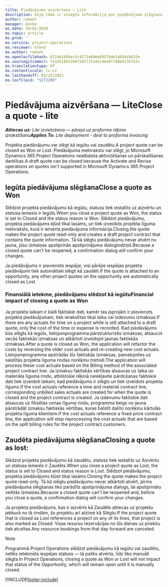 ```yaml
---
title: Piedāvājuma aizvēršana — Lite
description: Šajā tēmā ir sniegta informācija par piedāvājuma slēgšanu programmā Project Operations.
author: rumant
manager: Annbe
ms.date: 10/01/2020
ms.topic: article
ms.prod: ''
ms.service: project-operations
ms.reviewer: kfend
ms.author: rumant
ms.openlocfilehash: 6214e1b5bec5c9173a6b6e69578de14654da633e
ms.sourcegitcommit: fa32b1893286f20271fa4ec4be8fc68bd135f53c
ms.translationtype: HT
ms.contentlocale: lv-LV
ms.lasthandoff: 02/15/2021
ms.locfileid: "5272289"
---
```

# <a name="close-a-quote---lite"></a><span data-ttu-id="b6bd1-103">Piedāvājuma aizvēršana — Lite</span><span class="sxs-lookup"><span data-stu-id="b6bd1-103">Close a quote - lite</span></span>

<span data-ttu-id="b6bd1-104">_**Attiecas uz:** Lite izvietošana — pāreja uz proforma rēķina izrakstīšanu_</span><span class="sxs-lookup"><span data-stu-id="b6bd1-104">_**Applies To:** Lite deployment - deal to proforma invoicing_</span></span>

<span data-ttu-id="b6bd1-105">Projekta piedāvājumu var slēgt kā iegūtu vai zaudētu.</span><span class="sxs-lookup"><span data-stu-id="b6bd1-105">A project quote can be closed as Won or Lost.</span></span> <span data-ttu-id="b6bd1-106">Piedāvājuma melnrakstu var slēgt, jo Microsoft Dynamics 365 Project Operations neatbalsta aktivizēšanas un pārskatīšanas darbības.</span><span class="sxs-lookup"><span data-stu-id="b6bd1-106">A draft quote can be closed because the Activate and Revise operations on quotes isn't supported in Microsoft Dynamics 365 Project Operations.</span></span>

## <a name="close-a-quote-as-won"></a><span data-ttu-id="b6bd1-107">Iegūta piedāvājuma slēgšana</span><span class="sxs-lookup"><span data-stu-id="b6bd1-107">Close a quote as Won</span></span>

<span data-ttu-id="b6bd1-108">Slēdzot projekta piedāvājumu kā iegūtu, statuss tiek iestatīts uz aizvērtu un statusa iemesls ir Iegūts.</span><span class="sxs-lookup"><span data-stu-id="b6bd1-108">When you close a project quote as Won, the status is set to Closed and the status reason is Won.</span></span> <span data-ttu-id="b6bd1-109">Slēdzot piedāvājumu, projekta piedāvājums kļūst tikai lasāms, un tiek izveidots projekta līguma melnraksts, kurā ir ietverta piedāvājuma informācija.</span><span class="sxs-lookup"><span data-stu-id="b6bd1-109">Closing the quote makes the project quote read-only and creates a draft project contract that contains the quote information.</span></span> <span data-ttu-id="b6bd1-110">Tā kā slēgtu piedāvājumu nevar atvērt no jauna, jūsu izmaiņas apstiprinās apstiprinājuma dialoglodziņš.</span><span class="sxs-lookup"><span data-stu-id="b6bd1-110">Because a closed quote can't be reopened, a confirmation dialog will confirm your changes.</span></span>

<span data-ttu-id="b6bd1-111">Ja piedāvājums ir pievienots iespējai, visi pārējie iespējas projekta piedāvājumi tiek automātiski slēgti kā zaudēti.</span><span class="sxs-lookup"><span data-stu-id="b6bd1-111">If the quote is attached to an opportunity, any other project quotes on the opportunity are automatically closed as Lost.</span></span>

### <a name="financial-impact-of-closing-a-quote-as-won"></a><span data-ttu-id="b6bd1-112">Finansiālā ietekme, piedāvājumu slēdzot kā iegūtu</span><span class="sxs-lookup"><span data-stu-id="b6bd1-112">Financial impact of closing a quote as Won</span></span>

<span data-ttu-id="b6bd1-113">Ja projekta laikam ir kādi faktiskie dati, kamēr tas joprojām ir pievienots projekta piedāvājumam, tiek ierakstītas tikai laika vai izdevumu izmaksas.</span><span class="sxs-lookup"><span data-stu-id="b6bd1-113">If there are any actuals for time on a project while is still attached to a draft quote, only the cost of the time or expense is recorded.</span></span> <span data-ttu-id="b6bd1-114">Kad piedāvājums būs slēgts kā iegūts, lietojumprogramma pārstrukturizēs izmaksas, atsaucot vecās faktiskās izmaksas un atkārtoti izveidojot jaunas faktiskās izmaksas.</span><span class="sxs-lookup"><span data-stu-id="b6bd1-114">After a quote is closed as Won, the application will refactor the costs by reversing the older cost actuals and re-creating new cost actuals.</span></span> <span data-ttu-id="b6bd1-115">Lietojumprogramma apstrādās šīs faktiskās izmaksas, pamatojoties uz saistītās projekta līguma rindas norēķinu metodi.</span><span class="sxs-lookup"><span data-stu-id="b6bd1-115">The application will process these cost actuals based on the Billing method of the associated project contract line.</span></span> <span data-ttu-id="b6bd1-116">Ja izmaksu faktiskās vērtības atsaucas uz laika un materiāla līguma rindu, atbilstošie rēķinā neiekļautie pārdošanas faktiskie dati tiek izveidoti laikam, kad piedāvājums ir slēgts un tiek izveidots projekta līgums.</span><span class="sxs-lookup"><span data-stu-id="b6bd1-116">If the cost actuals reference a time and material contract line, corresponding unbilled sales actuals are created for when the quote is closed and the project contract is created.</span></span> <span data-ttu-id="b6bd1-117">Ja izdevumu faktiskie dati atsaucas uz fiksētas cenas līguma rindu, programma beigs no jauna pārstrādāt izmaksu faktiskās vērtības, kuras balstīt dalīto norēķinu kārtulās projekta līguma klientiem.</span><span class="sxs-lookup"><span data-stu-id="b6bd1-117">If the cost actuals reference a fixed price contract line, the application will stop reprocessing the cost actuals that are based on the split billing rules for the project contract customers.</span></span>

## <a name="closing-a-quote-as-lost"></a><span data-ttu-id="b6bd1-118">Zaudēta piedāvājuma slēgšana</span><span class="sxs-lookup"><span data-stu-id="b6bd1-118">Closing a quote as lost:</span></span>

<span data-ttu-id="b6bd1-119">Slēdzot projekta piedāvājumu kā zaudētu, statuss tiek iestatīts uz Aizvērtu un statusa iemesls ir Zaudēts.</span><span class="sxs-lookup"><span data-stu-id="b6bd1-119">When you close a project quote as Lost, the status is set to Closed and status reason is Lost.</span></span> <span data-ttu-id="b6bd1-120">Slēdzot piedāvājumu, projekta piedāvājums kļūst tikai lasāms.</span><span class="sxs-lookup"><span data-stu-id="b6bd1-120">Closing the quote makes the project quote read-only.</span></span> <span data-ttu-id="b6bd1-121">Tā kā slēgtu piedāvājumu nevar atkārtoti atvērt, pirms piedāvājuma slēgšanas tiks parādīts apstiprinājuma dialogs, lai apstiprinātu veiktās izmaiņas.</span><span class="sxs-lookup"><span data-stu-id="b6bd1-121">Because a closed quote can't be reopened and, before you close a quote, a confirmation dialog will confirm your changes.</span></span>

<span data-ttu-id="b6bd1-122">Ja projekta piedāvājums, kas ir aizvērts kā Zaudēts attiecas uz projektu jebkurā no tā rindām, šo projektu arī atzīmē kā Slēgtu.</span><span class="sxs-lookup"><span data-stu-id="b6bd1-122">If the project quote that is closed as Lost references a project on any of its lines, that project is also marked as Closed.</span></span> <span data-ttu-id="b6bd1-123">Visas resursu rezervācijas no šīs dienas uz priekšu tiek atceltas.</span><span class="sxs-lookup"><span data-stu-id="b6bd1-123">Any resource bookings from that day forward are canceled.</span></span>

> [!NOTE]
> <span data-ttu-id="b6bd1-124">Programmā Project Operations slēdzot piedāvājumu kā iegūtu vai zaudētu, netiks ietekmēts iespējas statuss — tā paliks atvērta, līdz tiks manuāli slēgta.</span><span class="sxs-lookup"><span data-stu-id="b6bd1-124">In Project Operations, closing a quote as Won or Lost will not impact that status of the Opportunity, which will remain open until it is manually closed.</span></span>


[!INCLUDE[footer-include](../../includes/footer-banner.md)]